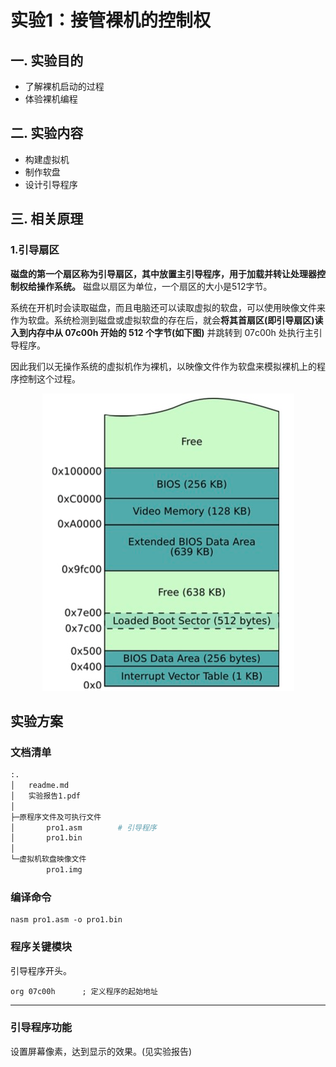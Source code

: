# 实验1：接管裸机的控制权

## 一. 实验目的
- 了解裸机启动的过程
- 体验裸机编程

## 二. 实验内容
- 构建虚拟机
- 制作软盘
- 设计引导程序

## 三. 相关原理
### 1.引导扇区
**磁盘的第一个扇区称为引导扇区，其中放置主引导程序，用于加载并转让处理器控制权给操作系统。** 磁盘以扇区为单位，一个扇区的大小是512字节。  

系统在开机时会读取磁盘，而且电脑还可以读取虚拟的软盘，可以使用映像文件来作为软盘。系统检测到磁盘或虚拟软盘的存在后，就会**将其首扇区(即引导扇区)读入到内存中从 07c00h 开始的 512 个字节(如下图)** 并跳转到 07c00h 处执行主引导程序。

因此我们以无操作系统的虚拟机作为裸机，以映像文件作为软盘来模拟裸机上的程序控制这个过程。
<div align=center>
<img src="figure/boot.png" width="XXX" height="XXX" />
</div>

## 实验方案


### 文档清单
```bash
:.
│   readme.md
│   实验报告1.pdf
│
├─原程序文件及可执行文件
│       pro1.asm		# 引导程序
│       pro1.bin		
│
└─虚拟机软盘映像文件
        pro1.img
```

### 编译命令
```
nasm pro1.asm -o pro1.bin
```

### 程序关键模块
引导程序开头。
```x86asm
org 07c00h		; 定义程序的起始地址
```

-------------------------------------
### 引导程序功能
设置屏幕像素，达到显示的效果。(见实验报告)